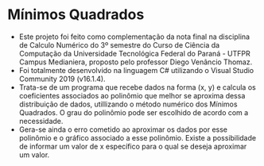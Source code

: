 # Mínimos Quadrados
 * Este projeto foi feito como complementação da nota final na disciplina de Calculo Numérico do 3º semestre do Curso de Ciência da Computação da Universidade Tecnológica Federal do Paraná - UTFPR Campus Medianiera, proposto pelo professor Diego Venâncio Thomaz.
 * Foi totalmente desenvolvido na linguagem C# utilizando o Visual Studio Community 2019 (v16.1.4). 
 * Trata-se de um programa que recebe dados na forma (x, y) e calcula os coeficientes associados ao polinômio que melhor se aproxima dessa distribuição de dados, utillizando o método numérico dos Mínimos Quadrados. O grau do polinômio pode ser escolhido de acordo com a necessidade.
 * Gera-se ainda o erro cometido ao aproximar os dados por esse polinômio e o gráfico associado a esse polinômio. Existe a possibilidade de informar um valor de x específico para o qual se deseja aproximar um valor.
